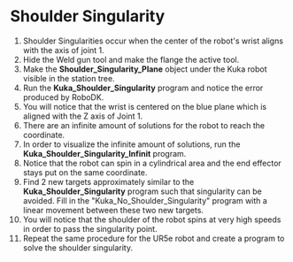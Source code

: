 # Shoulder Singularity

1. Shoulder Singularities occur when the center of the robot's wrist aligns with the axis of joint 1.
2. Hide the Weld gun tool and make the flange the active tool.
3. Make the **Shoulder\_Singularity\_Plane** object under the Kuka robot visible in the station tree.
4. Run the **Kuka\_Shoulder\_Singularity** program and notice the error produced by RoboDK.
5. You will notice that the wrist is centered on the blue plane which is aligned with the Z axis of Joint 1.
6. There are an infinite amount of solutions for the robot to reach the coordinate.
7. In order to visualize the infinite amount of solutions, run the **Kuka\_Shoulder\_Singularity\_Infinit** program.
8. Notice that the robot can spin in a cylindrical area and the end effector stays put on the same coordinate.
9. Find 2 new targets approximately similar to the **Kuka\_Shoulder\_Singularity** program such that singularity can be avoided. Fill in the "Kuka\_No\_Shoulder\_Singularity" program with a linear movement between these two new targets.
10. You will notice that the shoulder of the robot spins at very high speeds in order to pass the singularity point.
11. Repeat the same procedure for the UR5e robot and create a program to solve the shoulder singularity.
